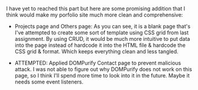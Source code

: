 I have yet to reached this part but here are some promising addition that I think would make my porfolio site much more clean and comprehensive:

- Projects page and Others page: As you can see, it is a blank page that's I've attempted to create some sort of template using CSS grid from last assignment. By using CRUD, it would be much more intuitive to put data into the page instead of hardcode it into the HTML file & hardcode the CSS grid & format. Which keeps everything clean and less tangled.

- ATTEMPTED: Applied DOMPurify Contact page to prevent malicious attack. I was not able to figure out why DOMPurify does not work on this page, so I think I'll spend more time to look into it in the future. Maybe it needs some event listeners.

